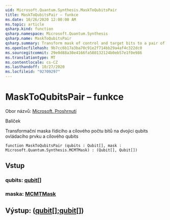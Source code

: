 ```yaml
---
uid: Microsoft.Quantum.Synthesis.MaskToQubitsPair
title: MaskToQubitsPair – funkce
ms.date: 10/26/2020 12:00:00 AM
ms.topic: article
qsharp.kind: function
qsharp.namespace: Microsoft.Quantum.Synthesis
qsharp.name: MaskToQubitsPair
qsharp.summary: Transform mask of control and target bits to a pair of control qubits and target qubits
ms.openlocfilehash: 9b7cc6b17a3ba70c91e2f714bb29a4af4c322dc0
ms.sourcegitcommit: 29e0d88a30e4166fa580132124b0eb57e1f0e986
ms.translationtype: MT
ms.contentlocale: cs-CZ
ms.lasthandoff: 10/27/2020
ms.locfileid: "92709297"
---
```

# <a name="masktoqubitspair-function"></a>MaskToQubitsPair – funkce

Obor názvů: [Microsoft. Proshrnutí](xref:Microsoft.Quantum.Synthesis)

Balíček [](https://nuget.org/packages/)


Transformační maska řídicího a cílového počtu bitů na dvojici qubits ovládacího prvku a cílového qubits

```qsharp
function MaskToQubitsPair (qubits : Qubit[], mask : Microsoft.Quantum.Synthesis.MCMTMask) : (Qubit[], Qubit[])
```


## <a name="input"></a>Vstup

### <a name="qubits--qubit"></a>qubits: [qubit](xref:microsoft.quantum.lang-ref.qubit)[]




### <a name="mask--mcmtmask"></a>maska: [MCMTMask](xref:Microsoft.Quantum.Synthesis.MCMTMask)





## <a name="output--qubitqubit"></a>Výstup: ([qubit](xref:microsoft.quantum.lang-ref.qubit)[];[qubit](xref:microsoft.quantum.lang-ref.qubit)[])

